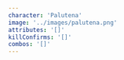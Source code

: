 ```yaml
---
character: 'Palutena'
image: '../images/palutena.png'
attributes: '[]'
killConfirms: '[]'
combos: '[]'
---
```

